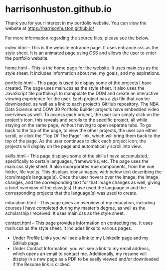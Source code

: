 # harrisonhuston.github.io

Thank you for your interest in my portfolio website. You can view the website at https://harrisonhuston.github.io/

For more information regarding the source files, please see the below.

index.html – This is the website entrance page. It uses entrance.css as the style sheet. It is an animated page using CSS and allows the user to enter the portfolio website.

home.html – This is the home page for the website. It uses main.css as the style sheet. It includes information about me, my goals, and my aspirations.

portfolio.html – This page is used to display some of the projects I have created. The page uses main.css as the style sheet. It also uses the JavaScript file portfolio.js to manipulate the DOM and create an interactive viewing experience for the user. Each project has a zip file that can be downloaded, as well as a link to each project’s GitHub repository. The NBA Data Science and DOW 30 Portfolio Builder projects have embedded video overviews as well. To access each project, the user can simply click on the project’s icon, this reveals and scrolls to the specific project, all while staying on the same page, without having to open separate tabs. To go back to the top of the page, to view the other projects, the user can either scroll, or click the “Top Of The Page” link, which will bring them back to the top of the page. As the user continues to click each project icon, the projects will display on the page and automatically scroll into view.

skills.html – This page displays some of the skills I have accumulated, specifically to certain languages, frameworks, etc. The page uses the main.css style sheet. It also incorporates Vue components, from the vue folder, file vue.js. This displays icons/images, with below text describing the icon/image’s language(s). Once the user hovers over the image, the image changes, and the corresponding text for that image changes as well, giving a brief overview of the class(es) I have used the language in and the corresponding projects that the language(s) was used to create.

education.html – This page gives an overview of my education, including courses I have completed during my master's degree, as well as the scholarship I received. It uses main.css as the style sheet.

contact.html – This page provides information on contacting me. It uses main.css as the style sheet. It includes links to various pages.
-	Under Profile Links you will see a link to my LinkedIn page and my GitHub page.
-	Under Contact Information, you will see a link to my email address, which opens an email to contact me. Additionally, my resume will display in a new page as a PDF to be easily viewed and/or downloaded if the Resume link is clicked.
